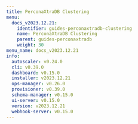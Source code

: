 ```yaml
---
title: PerconaXtraDB Clustering
menu:
  docs_v2023.12.21:
    identifier: guides-perconaxtradb-clustering
    name: PerconaXtraDB Clustering
    parent: guides-perconaxtradb
    weight: 30
menu_name: docs_v2023.12.21
info:
  autoscaler: v0.24.0
  cli: v0.39.0
  dashboard: v0.15.0
  installer: v2023.12.21
  ops-manager: v0.26.0
  provisioner: v0.39.0
  schema-manager: v0.15.0
  ui-server: v0.15.0
  version: v2023.12.21
  webhook-server: v0.15.0
---
```


